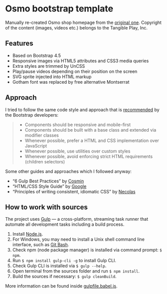 # Osmo bootstrap template

Manually re-created Osmo shop homepage from the [original one](https://www.playosmo.com/en/). Сopyright of the content (images, videos etc.) belongs to the Tangible Play, Inc.

## Features

* Based on Bootstrap 4.5
* Responsive images via HTML5 attributes and CSS3 media queries
* Extra styles are trimmed by UnCSS
* Play/pause videos depending on their position on the screen
* SVG sprite injected into HTML markup
* Gotham font was replaced by free alternative Montserrat

## Approach

I tried to follow the same code style and approach that is [recommended](https://getbootstrap.com/docs/4.1/extend/approach/) by the Bootstrap developers:

> * Components should be responsive and mobile-first
> * Components should be built with a base class and extended via modifier classes
> * Whenever possible, prefer a HTML and CSS implementation over JavaScript
> * Whenever possible, use utilities over custom styles
> * Whenever possible, avoid enforcing strict HTML requirements (children selectors)

Some other guides and approaches which I followed anyway:

* “6 Gulp Best Practices” by [Cosmin](http://blog.rangle.io/angular-gulp-bestpractices/)
* “HTML/CSS Style Guide” by [Google](https://google.github.io/styleguide/htmlcssguide.html)
* “Principles of writing consistent, idiomatic CSS” by [Necolas](https://github.com/necolas/idiomatic-css)

## How to work with sources

The project uses [Gulp](https://gulpjs.com) — a cross-platform, streaming task runner that automate all development tasks including a build process.

1. Install [Node.js](https://nodejs.org/en/).
2. For Windows, you may need to install a Unix shell command line interface, such as [Git Bash](https://git-scm.com/downloads).
3. Check npm (node package manager) is installed via command prompt: `$ npm`.
4. Run `$ npm install gulp-cli -g` to install Gulp CLI.
5. Check Gulp CLI is installed via `$ gulp --help`.
6. Open terminal from the sources folder and run `$ npm install`.
7. Build the sources if necessary: `$ gulp cleanBuild`.

More information can be found inside [gulpfile.babel.js](gulpfile.babel.js).
